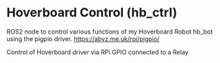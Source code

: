 # Hoverboard Control (hb_ctrl)
ROS2 node to control various functions of my Hoverboard Robot hb_bot using the pigpio driver. 
https://abyz.me.uk/rpi/pigpio/

Control of Hoverboard driver via RPi GPIO connected to a Relay
